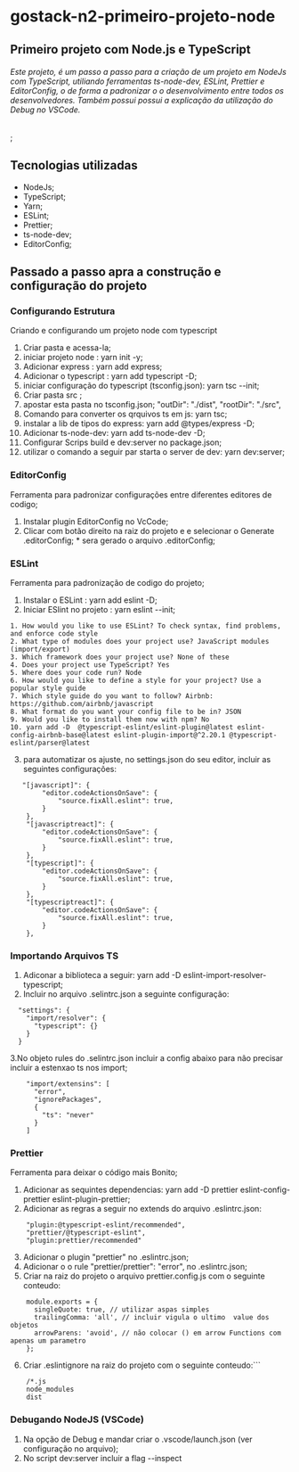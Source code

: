 # gostack-n2-primeiro-projeto-node


## Primeiro projeto com Node.js e TypeScript

###### Este projeto, é um passo a passo para a criação de um projeto em NodeJs com TypeScript, utiliando ferramentas  ts-node-dev, ESLint, Prettier e EditorConfig, o de forma a padronizar o o desenvolvimento entre todos os desenvolvedores. Também possui possui a explicação da utilização do Debug no VSCode.
 ;
## Tecnologias utilizadas
  - NodeJs;
  - TypeScript;
  - Yarn;
  - ESLint;
  - Prettier;
  - ts-node-dev;
  - EditorConfig;

## Passado a passo apra a construção e configuração do projeto

### Configurando Estrutura

  Criando e configurando um projeto node com typescript

  1. Criar pasta e acessa-la;
  2. iniciar projeto node     : yarn init -y;
  3. Adicionar express        : yarn add express;
  4. Adicionar o typescript   : yarn add typescript -D;
  5. iniciar configuração do typescript (tsconfig.json): yarn tsc --init;
  6. Criar pasta src ;
  7. apostar esta pasta no tsconfig.json;
     "outDir": "./dist",
     "rootDir": "./src",
  8. Comando para converter os qrquivos ts em js: yarn tsc;
  9. instalar a lib de tipos do express: yarn add @types/express -D;
  10. Adicionar ts-node-dev: yarn add ts-node-dev -D;
  11. Configurar Scrips build e dev:server  no package.json;
  12. utilizar o comando a seguir par starta o server de dev: yarn dev:server;


### EditorConfig

  Ferramenta para padronizar configurações entre diferentes editores de codigo;

  1. Instalar plugin EditorConfig no VcCode;
  2. Clicar com botão direito na raiz do projeto e e selecionar o Generate .editorConfig;
    * sera gerado o arquivo .editorConfig;


### ESLint

  Ferramenta para padronização de codigo do projeto;

  1. Instalar o ESLint : yarn add eslint -D;
  2. Iniciar ESlint no projeto : yarn eslint --init;

    1. How would you like to use ESLint? To check syntax, find problems,   and enforce code style
    2. What type of modules does your project use? JavaScript modules (import/export)
    3. Which framework does your project use? None of these
    4. Does your project use TypeScript? Yes
    5. Where does your code run? Node
    6. How would you like to define a style for your project? Use a popular style guide
    7. Which style guide do you want to follow? Airbnb: https://github.com/airbnb/javascript
    8. What format do you want your config file to be in? JSON
    9. Would you like to install them now with npm? No
    10. yarn add -D  @typescript-eslint/eslint-plugin@latest eslint-config-airbnb-base@latest eslint-plugin-import@^2.20.1 @typescript-eslint/parser@latest
  3. para automatizar os ajuste, no settings.json do seu editor, incluir as seguintes configurações:
```
   "[javascript]": {
        "editor.codeActionsOnSave": {
            "source.fixAll.eslint": true,
        }
    },
    "[javascriptreact]": {
        "editor.codeActionsOnSave": {
            "source.fixAll.eslint": true,
        }
    },
    "[typescript]": {
        "editor.codeActionsOnSave": {
            "source.fixAll.eslint": true,
        }
    },
    "[typescriptreact]": {
        "editor.codeActionsOnSave": {
            "source.fixAll.eslint": true,
        }
    },
```

### Importando Arquivos TS

  1. Adiconar a biblioteca a seguir: yarn add -D eslint-import-resolver-typescript;
  2. Incluir no arquivo .selintrc.json a seguinte configuração:
  ```
    "settings": {
      "import/resolver": {
        "typescript": {}
      }
    }
  ```

  3.No objeto rules do .selintrc.json incluir a config abaixo para não precisar incluir a estenxao ts nos import;
```  
    "import/extensins": [
      "error",
      "ignorePackages",
      {
        "ts": "never"
      }
    ]
 ```

### Prettier

  Ferramenta para deixar o código mais Bonito;

  1. Adicionar as sequintes dependencias:
     yarn add -D prettier eslint-config-prettier eslint-plugin-prettier;
  2. Adicionar as regras a seguir no extends do arquivo .eslintrc.json:
```
    "plugin:@typescript-eslint/recommended",
    "prettier/@typescript-eslint",
    "plugin:prettier/recommended"
```
  3. Adicionar o plugin "prettier" no .eslintrc.json;
  4. Adicionar o o rule "prettier/prettier": "error", no .eslintrc.json;
  5. Criar na raiz do projeto o arquivo  prettier.config.js com o seguinte conteudo:
```
    module.exports = {
      singleQuote: true, // utilizar aspas simples
      trailingComma: 'all', // incluir vigula o ultimo  value dos objetos
      arrowParens: 'avoid', // não colocar () em arrow Functions com apenas um parametro
    };
 ```
  6. Criar .eslintignore na raiz do projeto com o seguinte conteudo:```
```
    /*.js
    node_modules
    dist
 ```

### Debugando NodeJS (VSCode)

  1. Na opção de Debug e mandar criar o .vscode/launch.json (ver configuração no arquivo);
  2. No script dev:server incluir a flag --inspect







